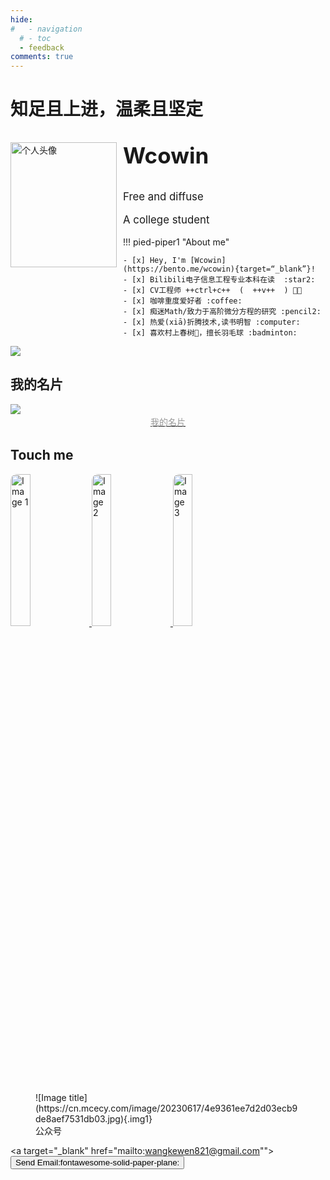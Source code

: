 ```yaml
---
hide:
#   - navigation
  # - toc
  - feedback
comments: true
---
```

# 知足且上进，温柔且坚定
<div>
  <img src="https://cn.mcecy.com/image/20231006/a05f708fb7b0426e7a5786669d5b1386.png" width="170" height="200" alt="个人头像" align="left" style="margin-right: 10px;" />
  <p style="font-size: 2.5em"><strong>Wcowin</strong></p>
  <p style="font-size: 1.2em">Free and diffuse</p>
  <p style="font-size: 1.2em">A college student</p>
</div>


!!! pied-piper1 "About me"
    
    - [x] Hey, I'm [Wcowin](https://bento.me/wcowin){target=“_blank”}!
    - [x] Bilibili电子信息工程专业本科在读  :star2:
    - [x] CV工程师 ++ctrl+c++  (  ++v++  ) 🧑‍💻
    - [x] 咖啡重度爱好者 :coffee:
    - [x] 痴迷Math/致力于高阶微分方程的研究 :pencil2:
    - [x] 热爱(xiā)折腾技术,读书明智 :computer: 
    - [x] 喜欢村上春树📖，擅长羽毛球 :badminton: 
     

<!-- - [x] <a href="https://github.com/Wcowin" target="_blank"><button class="buttonxuan3">找到我:simple-github:</button></a>:material-arrow-right:&#x1F4A1;  -->


<img class="img1" src="https://cn.mcecy.com/image/20230220/f10604560a2119667fb3aca1da299e1a.jpeg">

## 我的名片

<a href="https://muselink.cc/Wcowin" target="_blank">
  <img src="https://pbxt.replicate.delivery/hlNUcSkvwvYyOVrVC1E4bSWtX5gLQDzd1dAehfgiRAdtzxdRA/out..jpg"  >
  <center>
    <div style="color:orange; 
    color: #999;
    padding: 2px;">我的名片</div>
  </center>  
</a>
<!-- <img class="img1" src="https://cn.mcecy.com/image/20230617/4e9361ee7d2d03ecb9de8aef7531db03.jpg"> -->

## Touch me

<div class="image-container">
  <a href="https://twitter.com/wcowin_" target="_blank">
    <img src="https://cn.mcecy.com/image/20231006/bf81886879255799f477a8989d314833.png" alt="Image 1" style="border-radius: 10px; width: 25%;">
  </a>
  <a href="https://www.instagram.com/wcowin_/" target="_blank">
    <img src="https://cn.mcecy.com/image/20231006/892950af21d09c98d403ebc378a21899.png" alt="Image 2" style="border-radius: 10px; width: 25%;">
  </a>
  <a href="https://github.com/wcowin" target="_blank">
    <img src="https://cn.mcecy.com/image/20231006/6cc108417b5f9ab5ae53c2376d6036d8.png" alt="Image 3" style="border-radius: 10px; width: 25%;">
  </a>
</div>

<figure markdown >
  ![Image title](https://cn.mcecy.com/image/20230617/4e9361ee7d2d03ecb9de8aef7531db03.jpg){.img1}
  <figcaption>公众号</figcaption>
</figure>

<!-- [Send Email :fontawesome-solid-paper-plane:](mailto:<1135801806@qq.com>){.md-button} -->
<a target="_blank"  href="mailto:wangkewen821@gmail.com""><button class="buttonxuan2" style="vertical-align:middle" ><span>Send Email:fontawesome-solid-paper-plane: </span></button></a> 


<head>
<!-- Start of Howxm client code snippet -->
<script>
function _howxm(){_howxmQueue.push(arguments)}
window._howxmQueue=window._howxmQueue||[];
_howxm('setAppID','14429fca-cac1-4551-a472-b046a96ebb75');
(function(){var scriptId='howxm_script';
if(!document.getElementById(scriptId)){
var e=document.createElement('script'),
t=document.getElementsByTagName('script')[0];
e.setAttribute('id',scriptId);
e.type='text/javascript';e.async=!0;
e.src='https://static.howxm.com/sdk.js';
t.parentNode.insertBefore(e,t)}})();
</script>
<!-- End of Howxm client code snippet -->
<script src="//code.tidio.co/6jmawe9m5wy4ahvlhub2riyrnujz7xxi.js" async></script>
</head>
